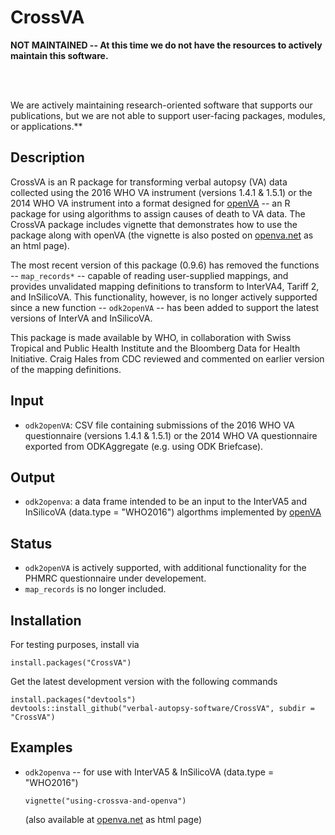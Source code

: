 # CrossVA

<!--- [![Build Status](https://www.travis-ci.com/verbal-autopsy-software/CrossVA.svg?branch=master)](https://www.travis-ci.com/verbal-autopsy-software/CrossVA) [![CRAN\_Status\_Badge](https://www.r-pkg.org/badges/version/CrossVA)](https://cran.r-project.org/package=CrossVA)
--->

**NOT MAINTAINED -- At this time we do not have the resources to actively maintain this software.** 

<br><br>

We are actively maintaining research-oriented software that supports
our publications, but we are not able to support user-facing packages, modules,
or applications.**




## **Description** 	

CrossVA is an R package for transforming verbal autopsy (VA) data collected using the 2016 WHO VA instrument (versions 1.4.1 &
1.5.1) or the 2014 WHO VA instrument into a format designed for [openVA](http://openva.net) -- an R package for using algorithms to assign causes of
death to VA data.  The CrossVA package includes vignette that demonstrates how to use the package along with openVA (the
vignette is also posted on [openva.net](http://openva.net/vignettes/using-crossva-and-openva.html) as an html page).

The most recent version of this package (0.9.6) has removed the functions -- `map_records*` -- capable of reading user-supplied mappings, and provides unvalidated mapping definitions to transform to InterVA4, Tariff 2, and InSilicoVA.  This functionality, however, is no longer actively supported since a new function -- `odk2openVA` -- has been added to support the latest versions of InterVA and InSilicoVA.

This package is made available by WHO, in collaboration with Swiss Tropical and Public Health Institute and the Bloomberg Data for Health Initiative.  Craig Hales from CDC reviewed and commented on earlier version of the mapping definitions.


## **Input**		
- `odk2openVA`: CSV file containing submissions of the 2016 WHO VA questionnaire (versions 1.4.1 & 1.5.1) or the 2014 WHO VA questionnaire exported 
from ODKAggregate (e.g. using ODK Briefcase).

## **Output**
- `odk2openva`: a data frame intended to be an input to the InterVA5 and InSilicoVA (data.type = "WHO2016") algorthms
implemented by [openVA](http://openva.net)

## **Status**		
- `odk2openVA` is actively supported, with additional functionality for the PHMRC questionnaire under developement.
- `map_records` is no longer included.

## **Installation**

For testing purposes, install via
```
install.packages("CrossVA")
```

Get the latest development version with the following commands

```
install.packages("devtools")
devtools::install_github("verbal-autopsy-software/CrossVA", subdir = "CrossVA")
```
## **Examples**
- `odk2openva` -- for use with InterVA5 & InSilicoVA (data.type = "WHO2016")

    ```
    vignette("using-crossva-and-openva")
    ```
    
    (also available at [openva.net](http://openva.net/vignettes/using-crossva-and-openva.html) as html page)
